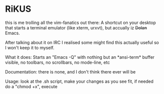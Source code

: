 # RiKUS

this is me trolling all the vim-fanatics out there: A shortcut on your desktop
that starts a terminal emulator (like xterm, urxvt), but accually iz <del>Dolan</del> Emacs.

After talking about it on IRC I realised some might find this actually useful so
I won't keep it to myself.

What it does: Starts an "Emacs -Q" with nothing but an \*ansi-term\* buffer visible, no toolbars, no scrollbars, no mode-line, etc

Documentation: there is none, and I don't think there ever will be

Usage: look at the .sh script, make your changes as you see fit, if needed do a "chmod +x", execute
